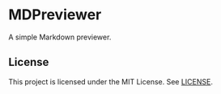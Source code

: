 # MDPreviewer
A simple Markdown previewer.

## License
This project is licensed under the MIT License. See [LICENSE](LICENSE).
